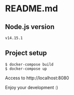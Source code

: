 # README.md

## Node.js version

`v14.15.1`

## Project setup

```
$ docker-compose build
$ docker-compose up
```

Access to http://localhost:8080

Enjoy your development :)
